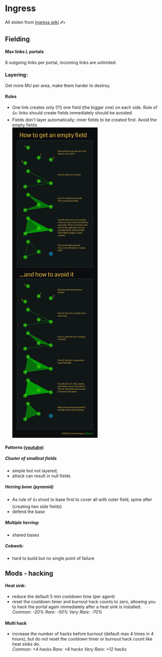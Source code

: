 # Ingress
All stolen from [Ingress wiki](https://ingress.fandom.com/wiki/Ingress_Prime) ✍️

## Fielding
#### Max links L portals
8 outgoing links per portal, incoming links are unlimited.
### Layering:
Get more MU per area, make them harder to destroy.
#### Rules
* One link creates only (!!!) one field (the bigger one) on each side. Rule of 👍: links should create fields 
immediately should be avoided. 
* Fields don't layer automatically; inner fields to be created first. Avoid the empty fields.  
![](wiki/null_fields.png)
#### Patterns ([youtube](https://www.youtube.com/watch?v=FkHtelZxgtg))
##### Cluster of smallest fields 
* simple but not layered; 
* attack can result in null fields
##### Herring bone (pyramid)
* As rule of :+1: shoot to base first to cover all with outer field, spine after (creating two side fields)
* defend the base
##### Multiple herring:
* shared bases

##### Cobweb:
* hard to build but no single point of failure

## Mods - hacking
#### Heat sink:
* reduce the default 5 min cooldown time (per agent) 
* reset the cooldown timer and burnout hack counts to zero, allowing you to hack the portal again immediately after a heat sink is installed.
*Common: -20% Rare: -50% Very Rare: -70%*

#### Multi hack
* increase the number of hacks before burnout (default max 4 times in 4 hours), but do not reset the cooldown timer or 
burnout 
hack count like heat sinks do.  
*Common: +4 hacks Rare: +8 hacks Very Rare: +12 hacks*



